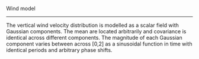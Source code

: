 Wind model
**********

The vertical wind velocity distribution is modelled as a scalar field with Gaussian components.
The mean are located arbitrarily and covariance is identical across different components. 
The magnitude of each Gaussian component varies between across [0,2] as a sinusoidal function in time with identical periods and arbitrary phase shifts.
